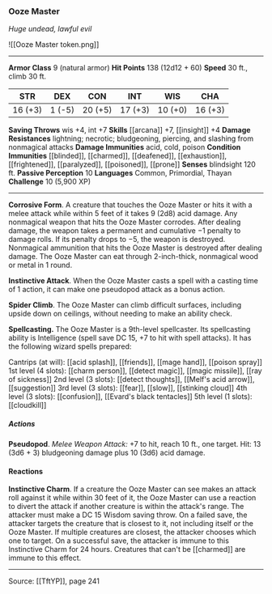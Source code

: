 ### Ooze Master
_Huge undead, lawful evil_

![[Ooze Master token.png]]


---

**Armor Class** 9 (natural armor)
**Hit Points** 138 (12d12 + 60)
**Speed** 30 ft., climb 30 ft.

| STR     | DEX     | CON     | INT     | WIS     | CHA     |
|---------|---------|---------|---------|---------|---------|
| 16 (+3) | 1 (-5) | 20 (+5) | 17 (+3) | 10 (+0) | 16 (+3) |

**Saving Throws** wis +4, int +7
**Skills** [[arcana]] +7, [[insight]] +4
**Damage Resistances** lightning; necrotic; bludgeoning, piercing, and slashing from nonmagical attacks
**Damage Immunities** acid, cold, poison
**Condition Immunities** [[blinded]], [[charmed]], [[deafened]], [[exhaustion]], [[frightened]], [[paralyzed]], [[poisoned]], [[prone]]
**Senses** blindsight 120 ft.
**Passive Perception** 10
**Languages** Common, Primordial, Thayan
**Challenge** 10 (5,900 XP)

---

**Corrosive Form**. A creature that touches the Ooze Master or hits it with a melee attack while within 5 feet of it takes 9 (2d8) acid damage. Any nonmagical weapon that hits the Ooze Master corrodes. After dealing damage, the weapon takes a permanent and cumulative −1 penalty to damage rolls. If its penalty drops to −5, the weapon is destroyed. Nonmagical ammunition that hits the Ooze Master is destroyed after dealing damage. The Ooze Master can eat through 2-inch-thick, nonmagical wood or metal in 1 round.

**Instinctive Attack**. When the Ooze Master casts a spell with a casting time of 1 action, it can make one pseudopod attack as a bonus action.

**Spider Climb**. The Ooze Master can climb difficult surfaces, including upside down on ceilings, without needing to make an ability check.

**Spellcasting.** The Ooze Master is a 9th-level spellcaster. Its spellcasting ability is Intelligence (spell save DC 15, +7 to hit with spell attacks). It has the following wizard spells prepared:

Cantrips (at will): [[acid splash]], [[friends]], [[mage hand]], [[poison spray]]
1st level (4 slots): [[charm person]], [[detect magic]], [[magic missile]], [[ray of sickness]]
2nd level (3 slots): [[detect thoughts]], [[Melf's acid arrow]], [[suggestion]]
3rd level (3 slots): [[fear]], [[slow]], [[stinking cloud]]
4th level (3 slots): [[confusion]], [[Evard's black tentacles]]
5th level (1 slots): [[cloudkill]]

##### Actions
**Pseudopod**. _Melee Weapon Attack:_ +7 to hit, reach 10 ft., one target. Hit: 13 (3d6 + 3) bludgeoning damage plus 10 (3d6) acid damage.

#### Reactions
**Instinctive Charm**. If a creature the Ooze Master can see makes an attack roll against it while within 30 feet of it, the Ooze Master can use a reaction to divert the attack if another creature is within the attack's range. The attacker must make a DC 15 Wisdom saving throw. On a failed save, the attacker targets the creature that is closest to it, not including itself or the Ooze Master. If multiple creatures are closest, the attacker chooses which one to target. On a successful save, the attacker is immune to this Instinctive Charm for 24 hours. Creatures that can't be [[charmed]] are immune to this effect.


---

Source: [[TftYP]], page 241